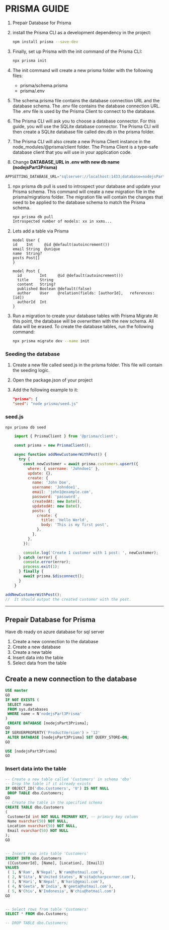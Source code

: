 # PRISMA GUIDE

1. Prepair Database for Prisma
1. install the Prisma CLI as a development dependency in the project:

    ```bash
    npm install prisma --save-dev
    ```

1. Finally, set up Prisma with the init command of the Prisma CLI:
  
      ```bash
      npx prisma init
      ```

1. The init command will create a new prisma folder with the following files:
    - prisma/schema.prisma
    - prisma/.env
1. The schema.prisma file contains the database connection URL and the database schema. The .env file contains the database connection URL. The .env file is used by the Prisma Client to connect to the database.
1. The Prisma CLI will ask you to choose a database connector. For this guide, you will use the SQLite database connector. The Prisma CLI will then create a SQLite database file called dev.db in the prisma folder.
1. The Prisma CLI will also create a new Prisma Client instance in the node_modules/@prisma/client folder. The Prisma Client is a type-safe database client that you will use in your application code.

1. Change **DATABASE_URL in .env with new db name (nodejsPart3Prisma)**

```js
APPSETTING_DATABASE_URL="sqlserver://localhost:1433;database=nodejsPart3Prisma;initialCatalog=sample;integratedSecurity=true;trustServerCertificate=true;"
```

1. npx prisma db pull is used to introspect your database and update your Prisma schema. This command will create a new migration file in the prisma/migrations folder. The migration file will contain the changes that need to be applied to the database schema to match the Prisma schema.

     ```bash
    npx prisma db pull
    Introspected number of models: xx in xxms...
      ```

1. Lets add a table via Prisma

    ```prisma
    model User {
    id    Int     @id @default(autoincrement())
    email String  @unique
    name  String?
    posts Post[]
    }

    model Post {
      id        Int     @id @default(autoincrement())
      title     String
      content   String?
      published Boolean @default(false)
      author    User    @relation(fields: [authorId],   references: [id])
      authorId  Int
    }
    ```

1. Run a migration to create your database tables with Prisma Migrate
At this point, the database will be overwritten with the new schema. All data will be erased. To create the database tables, run the following command:

    ```bash
    npx prisma migrate dev --name init
    ```

### Seeding the database

1. Create a new file called seed.js in the prisma folder. This file will contain the seeding logic.
1. Open the package.json of your project
1. Add the following example to it:

    ```json
    "prisma": {
    "seed": "node prisma/seed.js"
    ```

### seed.js

```js
npx prisma db seed
```

```js
    import { PrismaClient } from '@prisma/client';

    const prisma = new PrismaClient();

    async function addNewCustomerWithPost() {
      try {
        const newCustomer = await prisma.customers.upsert({
          where: { username: 'Johndoe1' },
          update: {},
          create: {
            name: 'John Doe',
            username: 'Johndoe1',
            email: 'john1@example.com',
            password: 'password',
            createdAt: new Date(),
            updatedAt: new Date(),
            posts: {
              create: {
                title: 'Hello World',
                body: 'This is my first post',
              },
            },
          },
        });

        console.log('Create 1 customer with 1 post: ', newCustomer);
      } catch (error) {
        console.error(error);
        process.exit(1);
      } finally {
        await prisma.$disconnect();
      }
    }

addNewCustomerWithPost();
//  It should output the created customer with the post.
```

***

## Prepair Database for Prisma

Have db ready on azure database for sql server

1. Create a new connection to the database
1. Create a new database
1. Create a new table
1. Insert data into the table
1. Select data from the table

## Create a new connection to the database

```sql
USE master
GO
IF NOT EXISTS (
 SELECT name
 FROM sys.databases
 WHERE name = N'nodejsPart3Prisma'
)
 CREATE DATABASE [nodejsPart3Prisma];
GO
IF SERVERPROPERTY('ProductVersion') > '12'
 ALTER DATABASE [nodejsPart3Prisma] SET QUERY_STORE=ON;
GO

USE [nodejsPart3Prisma]
GO

```

### Insert data into the table

```sql
-- Create a new table called 'Customers' in schema 'dbo'
-- Drop the table if it already exists
IF OBJECT_ID('dbo.Customers', 'U') IS NOT NULL
 DROP TABLE dbo.Customers;
GO
-- Create the table in the specified schema
CREATE TABLE dbo.Customers
(
 CustomerId int NOT NULL PRIMARY KEY, -- primary key column
 Name nvarchar(50) NOT NULL,
 Location nvarchar(50) NOT NULL,
 Email nvarchar(50) NOT NULL
);
GO


-- Insert rows into table 'Customers'
INSERT INTO dbo.Customers
 ([CustomerId], [Name], [Location], [Email])
VALUES
 ( 1, N'Ram', N'Nepal', N'ram@hotmail.com'),
 ( 2, N'Sita', N'United States', N'sita@charpcorner.com'),
 ( 3, N'Hari', N'Nepal', N'hari@gmail.com'),
 ( 4, N'Geeta', N'India', N'geeta@hotmail.com'),
 ( 5, N'Chiu', N'Indonesia', N'chiu@hotmail.com')
GO


-- Select rows from table 'Customers'
SELECT * FROM dbo.Customers;

-- DROP TABLE dbo.Customers;

```
